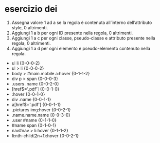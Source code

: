 # esercizio dei
1. Assegna valore 1 ad a se la regola è contenuta all’interno dell’attributo style, 0 altrimenti.
2. Aggiungi 1 a b per ogni ID presente nella regola, 0 altrimenti.
3. Aggiungi 1 a c per ogni classe, pseudo-classe e attributo presente nella regola, 0 altrimenti.
4. Aggiungi 1 a d per ogni elemento e pseudo-elemento contenuto nella regola.

- ul li {0-0-0-2} <!--In questo caso si possono trovare solo 2 elementi-->
- ul > li {0-0-0-2}<!--Anche qui possiamo vedere solo due elementi-->
- body > #main.mobile a:hover {0-1-1-2}<!--Qui vediamo un selettore/atributo id e uno di classe inoltre vediamo 2 elementi 'body' e 'a'-->
- div p > span {0-0-0-3}<!--in questo caso solo vediamo 3 elementi-->
- .users .name {0-0-2-0}<!--In questo caso vediamo solo 2 selettori/atributo di classe-->
- [href$='.pdf'] {0-0-1-0}<!--In questo caso abbiamo solo 1 selettore/atributo di classe-->
- :hover {0-0-1-0}<!--In questo caso abbiamo solo 1 selettore/atributo di classe-->
- div .name {0-0-1-1}<!--Qui abbiamo un selettore/atributo di classe insieme ad un elemento-->
- a[href$='.pdf'] {0-0-1-1}<!--Qui abbiamo un seletttore/atributo di classe con un elemento-->
- .pictures img:hover {0-0-2-1}<!--In questo caso abbiamo 2 seletori/atributo di classe insieme ad un elemento-->
- .name.name.name {0-0-3-0}<!--Qui abbiamo tre selettori/atributo di classe identici probabilemente questo fa diventere solo ad un selettore/atributo di classe -->
- .user #name {0-1-1-0}<!--In questo caso abbiamo solo 1 selettore/atributo id ed uno di classe-->
- #name span {0-1-0-1}<!--Abbiamo un selettore/atributo id e un elemento-->
- nav#nav > li:hover {0-1-1-2}<!--Abbiamo 2 selettori/atributo, uno id e l'altro di pseudo-classe-->
- li:nth-child(2n+1):hover {0-0-2-1}<!--in questo caso abbiamo 2 selettori/atributi di pseudoclasse insieme ad un elemento-->